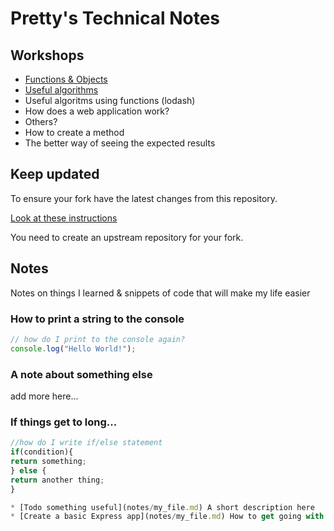 # Pretty's Technical Notes

## Workshops

* [Functions & Objects](./workshops/functions_and_objects_slides.html)
* [Useful algorithms](./workshops/useful_algorithms.md)
* Useful algoritms using functions (lodash)
* How does a web application work?
* Others?
* How to create a method
* The better way of seeing the expected results

## Keep updated

To ensure your fork have the latest changes from this repository.

[Look at these instructions](https://help.github.com/articles/configuring-a-remote-for-a-fork/)

You need to create an upstream repository for your fork.

## Notes

Notes on things I learned & snippets of code that will make my life easier

### How to print a string to the console

```javascript
// how do I print to the console again?
console.log("Hello World!");
```

### A note about something else
add more here...

### If things get to long...
```javascript
//how do I write if/else statement
if(condition){
return something;
} else {
return another thing;
}

* [Todo something useful](notes/my_file.md) A short description here
* [Create a basic Express app](notes/my_file.md) How to get going with express
